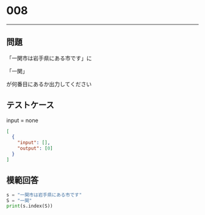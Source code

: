 # 008

---

## 問題

「一関市は岩手県にある市です」に

「一関」

が何番目にあるか出力してください

## テストケース

input = none

```json
[
  {
    "input": [],
    "output": [0]
  }
]
```

## 模範回答

```python
s = "一関市は岩手県にある市です"
S = "一関"
print(s.index(S))
```
